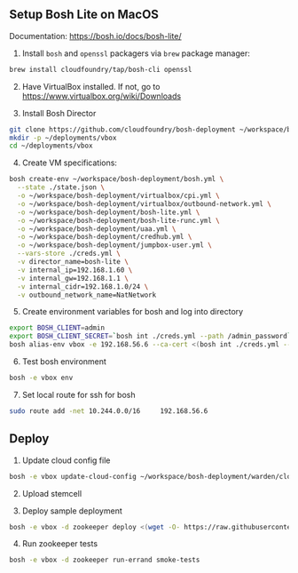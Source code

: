 ## Setup Bosh Lite on MacOS 

Documentation: https://bosh.io/docs/bosh-lite/

1. Install `bosh` and `openssl` packagers via `brew` package manager: 

```bash
brew install cloudfoundry/tap/bosh-cli openssl
```

2. Have VirtualBox installed. If not, go to https://www.virtualbox.org/wiki/Downloads

3. Install Bosh Director
```bash
git clone https://github.com/cloudfoundry/bosh-deployment ~/workspace/bosh-deployment
mkdir -p ~/deployments/vbox
cd ~/deployments/vbox
```

4. Create VM specifications: 

```bash
bosh create-env ~/workspace/bosh-deployment/bosh.yml \
  --state ./state.json \
  -o ~/workspace/bosh-deployment/virtualbox/cpi.yml \
  -o ~/workspace/bosh-deployment/virtualbox/outbound-network.yml \
  -o ~/workspace/bosh-deployment/bosh-lite.yml \
  -o ~/workspace/bosh-deployment/bosh-lite-runc.yml \
  -o ~/workspace/bosh-deployment/uaa.yml \
  -o ~/workspace/bosh-deployment/credhub.yml \
  -o ~/workspace/bosh-deployment/jumpbox-user.yml \
  --vars-store ./creds.yml \
  -v director_name=bosh-lite \
  -v internal_ip=192.168.1.60 \
  -v internal_gw=192.168.1.1 \
  -v internal_cidr=192.168.1.0/24 \
  -v outbound_network_name=NatNetwork
```

5. Create environment variables for bosh and log into directory

```bash
export BOSH_CLIENT=admin
export BOSH_CLIENT_SECRET=`bosh int ./creds.yml --path /admin_password`
bosh alias-env vbox -e 192.168.56.6 --ca-cert <(bosh int ./creds.yml --path /director_ssl/ca)
```

6. Test bosh environment

```bash
bosh -e vbox env
```

7. Set local route for ssh for bosh

```bash
sudo route add -net 10.244.0.0/16     192.168.56.6
```


## Deploy 

1. Update cloud config file
```bash
bosh -e vbox update-cloud-config ~/workspace/bosh-deployment/warden/cloud-config.yml
```

2. Upload stemcell

3. Deploy sample deployment

```bash
bosh -e vbox -d zookeeper deploy <(wget -O- https://raw.githubusercontent.com/cppforlife/zookeeper-release/master/manifests/zookeeper.yml)
```
4. Run zookeeper tests

```bash
bosh -e vbox -d zookeeper run-errand smoke-tests
```
